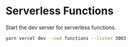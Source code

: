 # Serverless Functions

Start the dev server for serverless functions.

```bash
yarn vercel dev --cwd functions --listen 3003
```
